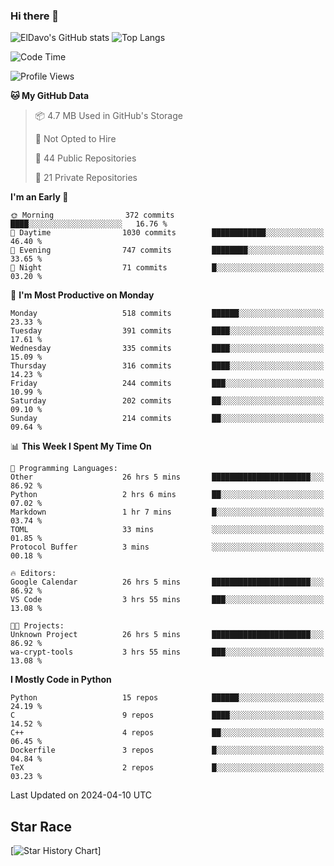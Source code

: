 ### Hi there 👋
![ElDavo's GitHub stats](https://github-readme-stats.vercel.app/api?username=ElDavoo&show_icons=true&theme=chartreuse-dark)
![Top Langs](https://github-readme-stats.vercel.app/api/top-langs/?username=ElDavoo&theme=chartreuse-dark&layout=compact)

<!--START_SECTION:waka-->
![Code Time](http://img.shields.io/badge/Code%20Time-1%2C192%20hrs%2024%20mins-blue)

![Profile Views](http://img.shields.io/badge/Profile%20Views-23-blue)

**🐱 My GitHub Data** 

> 📦 4.7 MB Used in GitHub's Storage 
 > 
> 🚫 Not Opted to Hire
 > 
> 📜 44 Public Repositories 
 > 
> 🔑 21 Private Repositories 
 > 
**I'm an Early 🐤** 

```text
🌞 Morning                372 commits         ████░░░░░░░░░░░░░░░░░░░░░   16.76 % 
🌆 Daytime                1030 commits        ████████████░░░░░░░░░░░░░   46.40 % 
🌃 Evening                747 commits         ████████░░░░░░░░░░░░░░░░░   33.65 % 
🌙 Night                  71 commits          █░░░░░░░░░░░░░░░░░░░░░░░░   03.20 % 
```
📅 **I'm Most Productive on Monday** 

```text
Monday                   518 commits         ██████░░░░░░░░░░░░░░░░░░░   23.33 % 
Tuesday                  391 commits         ████░░░░░░░░░░░░░░░░░░░░░   17.61 % 
Wednesday                335 commits         ████░░░░░░░░░░░░░░░░░░░░░   15.09 % 
Thursday                 316 commits         ████░░░░░░░░░░░░░░░░░░░░░   14.23 % 
Friday                   244 commits         ███░░░░░░░░░░░░░░░░░░░░░░   10.99 % 
Saturday                 202 commits         ██░░░░░░░░░░░░░░░░░░░░░░░   09.10 % 
Sunday                   214 commits         ██░░░░░░░░░░░░░░░░░░░░░░░   09.64 % 
```


📊 **This Week I Spent My Time On** 

```text
💬 Programming Languages: 
Other                    26 hrs 5 mins       ██████████████████████░░░   86.92 % 
Python                   2 hrs 6 mins        ██░░░░░░░░░░░░░░░░░░░░░░░   07.02 % 
Markdown                 1 hr 7 mins         █░░░░░░░░░░░░░░░░░░░░░░░░   03.74 % 
TOML                     33 mins             ░░░░░░░░░░░░░░░░░░░░░░░░░   01.85 % 
Protocol Buffer          3 mins              ░░░░░░░░░░░░░░░░░░░░░░░░░   00.18 % 

🔥 Editors: 
Google Calendar          26 hrs 5 mins       ██████████████████████░░░   86.92 % 
VS Code                  3 hrs 55 mins       ███░░░░░░░░░░░░░░░░░░░░░░   13.08 % 

🐱‍💻 Projects: 
Unknown Project          26 hrs 5 mins       ██████████████████████░░░   86.92 % 
wa-crypt-tools           3 hrs 55 mins       ███░░░░░░░░░░░░░░░░░░░░░░   13.08 % 
```

**I Mostly Code in Python** 

```text
Python                   15 repos            ██████░░░░░░░░░░░░░░░░░░░   24.19 % 
C                        9 repos             ████░░░░░░░░░░░░░░░░░░░░░   14.52 % 
C++                      4 repos             ██░░░░░░░░░░░░░░░░░░░░░░░   06.45 % 
Dockerfile               3 repos             █░░░░░░░░░░░░░░░░░░░░░░░░   04.84 % 
TeX                      2 repos             █░░░░░░░░░░░░░░░░░░░░░░░░   03.23 % 
```




 Last Updated on 2024-04-10 UTC
<!--END_SECTION:waka-->

## Star Race

[![Star History Chart](https://api.star-history.com/svg?repos=ElDavoo/WhatsApp-Crypt14-Crypt15-Decrypter,ElDavoo/TuringOS,EliteAndroidApps/WhatsApp-Crypt12-Decrypter,KnugiHK/Whatsapp-Chat-Exporter&type=Date)]
